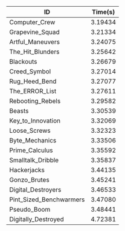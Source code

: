 |ID|Time(s)|
|-|-|
|Computer_Crew|3.19434|
|Grapevine_Squad|3.21334|
|Artful_Maneuvers|3.24075|
|The_Hit_Blunders|3.25642|
|Blackouts|3.26679|
|Creed_Symbol|3.27014|
|Rug_Heed_Bend|3.27077|
|The_ERROR_List|3.27611|
|Rebooting_Rebels|3.29582|
|Beasts|3.30539|
|Key_to_Innovation|3.32069|
|Loose_Screws|3.32323|
|Byte_Mechanics|3.33506|
|Prime_Calculus|3.35592|
|Smalltalk_Dribble|3.35837|
|Hackerjacks|3.44135|
|Gonzo_Brutes|3.45241|
|Digital_Destroyers|3.46533|
|Pint_Sized_Benchwarmers|3.47080|
|Pseudo_Boom|3.48441|
|Digitally_Destroyed|4.72381|
